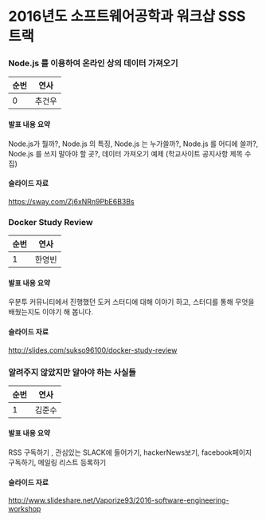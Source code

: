 # 2016년도 소프트웨어공학과 워크샵 SSS 트랙

### Node.js 를 이용하여 온라인 상의 데이터 가져오기
순번|연사
--- | ---
0 | 추건우
#### 발표 내용 요약
Node.js가 뭘까?, Node.js 의 특징, Node.js 는 누가쓸까?, Node.js 를 어디에 쓸까?, Node.js 를 쓰지 말아야 할 곳?, 데이터 가져오기 예제 (학교사이트 공지사항 제목 수집)
#### 슬라이드 자료
https://sway.com/Zj6xNRn9PbE6B3Bs

### Docker Study Review
순번|연사
--- | ---
1 | 한영빈
#### 발표 내용 요약
우분투 커뮤니티에서 진행했던 도커 스터디에 대해 이야기 하고, 스터디를 통해 무엇을 배웠는지도 이야기 해 봅니다.
#### 슬라이드 자료
http://slides.com/sukso96100/docker-study-review

### 알려주지 않았지만 알아야 하는 사실들
순번|연사
--- | ---
1 | 김준수
#### 발표 내용 요약
RSS 구독하기 , 관심있는 SLACK에 들어가기, hackerNews보기, facebook페이지 구독하기, 메일링 리스트 등록하기
#### 슬라이드 자료
http://www.slideshare.net/Vaporize93/2016-software-engineering-workshop
